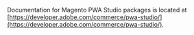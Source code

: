 Documentation for Magento PWA Studio packages is located at [https://developer.adobe.com/commerce/pwa-studio/](https://developer.adobe.com/commerce/pwa-studio/).
